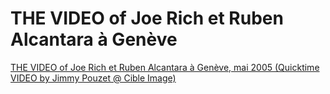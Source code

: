 # THE VIDEO of Joe Rich et Ruben Alcantara à Genève

[THE VIDEO of Joe Rich et Ruben Alcantara à Genève, mai 2005 (Quicktime VIDEO by Jimmy Pouzet @ Cible Image)](./media/ruben-et-joe-a-genevempeg1-web.mpg)
